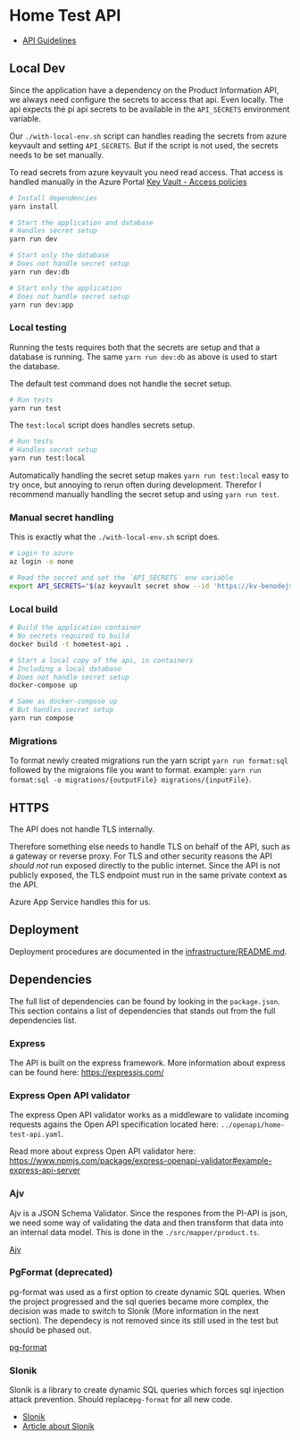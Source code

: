 # Home Test API

- [API Guidelines](https://confluence.build.ingka.ikea.com/display/DPOP/API+Guidelines)

## Local Dev

Since the application have a dependency on the Product Information API, we always need configure the secrets to access that api. Even locally.
The api expects the pi api secrets to be available in the `API_SECRETS` environment variable.

Our `./with-local-env.sh` script can handles reading the secrets from azure keyvault and setting `API_SECRETS`. But if the script is not used, the secrets needs to be set manually.

To read secrets from azure keyvault you need read access.
That access is handled manually in the Azure Portal [Key Vault - Access policies](https://portal.azure.com/#@OneIIG.onmicrosoft.com/resource/subscriptions/55646d09-865d-4a5f-bffc-28e299acda97/resourceGroups/rg-shared-nonprd/providers/Microsoft.KeyVault/vaults/kv-hometest-nonprd/access_policies)

```sh
# Install dependencies
yarn install

# Start the application and database
# Handles secret setup
yarn run dev

# Start only the database
# Does not handle secret setup
yarn run dev:db

# Start only the application
# Does not handle secret setup
yarn run dev:app
```

### Local testing

Running the tests requires both that the secrets are setup and that a database is running. The same `yarn run dev:db` as above is used to start the database.

The default test command does not handle the secret setup.

```sh
# Run tests
yarn run test
```

The `test:local` script does handles secrets setup.

```sh
# Run tests
# Handles secret setup
yarn run test:local
```

Automatically handling the secret setup makes `yarn run test:local` easy to try once, but annoying to rerun often during development. Therefor I recommend manually handling the secret setup and using `yarn run test`.

### Manual secret handling

This is exactly what the `./with-local-env.sh` script does.

```sh
# Login to azure
az login -o none

# Read the secret and set the `API_SECRETS` env variable
export API_SECRETS="$(az keyvault secret show --id 'https://kv-benodejs-dev.vault.azure.net/secrets/pi-api-dev/' --query value -o tsv)"

```

### Local build

```sh
# Build the application container
# No secrets required to build
docker build -t hometest-api .

# Start a local copy of the api, in containers
# Including a local database
# Does not handle secret setup
docker-compose up

# Same as docker-compose up
# But handles secret setup
yarn run compose
```

### Migrations

To format newly created migrations run the yarn script `yarn run format:sql` followed by the migraions file you want to format.
example: `yarn run format:sql -o migrations/{outputFile} migrations/{inputFile}`.

## HTTPS

The API does not handle TLS internally.

Therefore something else needs to handle TLS on behalf of the API, such as a gateway or reverse proxy. For TLS and other security reasons the API _should not_ run exposed directly to the public internet. Since the API is not publicly exposed, the TLS endpoint must run in the same private context as the API.

Azure App Service handles this for us.

## Deployment

Deployment procedures are documented in the [infrastructure/README.md](infrastructure/README.md).

## Dependencies

The full list of dependencies can be found by looking in the `package.json`.
This section contains a list of dependencies that stands out from the full dependencies list.

### Express

The API is built on the express framework. More information about express can be found here: https://expressjs.com/

### Express Open API validator

The express Open API validator works as a middleware to validate incoming requests agains the Open API specification located here: `../openapi/home-test-api.yaml`.

Read more about express Open API validator here: https://www.npmjs.com/package/express-openapi-validator#example-express-api-server

### Ajv

Ajv is a JSON Schema Validator.
Since the respones from the PI-API is json, we need some way of validating the data and then transform that data into an internal data model.
This is done in the `./src/mapper/product.ts`.

[Ajv](https://ajv.js.org/)

### PgFormat (deprecated)

pg-format was used as a first option to create dynamic SQL queries. When the project progressed and the sql queries became more complex, the decision was made to switch to Slonik (More information in the next section).
The dependecy is not removed since its still used in the test but should be phased out.

[pg-format](https://www.npmjs.com/package/pg-format)

### Slonik

Slonik is a library to create dynamic SQL queries which forces sql injection attack prevention. Should replace`pg-format` for all new code.

- [Slonik](https://github.com/gajus/slonik)
- [Article about Slonik](https://gajus.medium.com/stop-using-knex-js-and-earn-30-bf410349856c)
